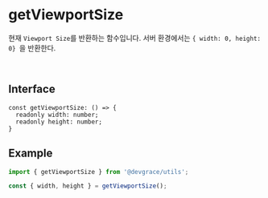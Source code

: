 # getViewportSize

현재 `Viewport Size`를 반환하는 함수입니다.
서버 환경에서는 `{ width: 0, height: 0} `을 반환한다.

<br />

## Interface
```tsx
const getViewportSize: () => {
  readonly width: number;
  readonly height: number;
}
```

## Example
```ts
import { getViewportSize } from '@devgrace/utils';

const { width, height } = getViewportSize();
```